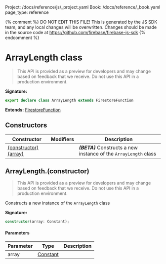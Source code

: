 Project: /docs/reference/js/_project.yaml
Book: /docs/reference/_book.yaml
page_type: reference

{% comment %}
DO NOT EDIT THIS FILE!
This is generated by the JS SDK team, and any local changes will be
overwritten. Changes should be made in the source code at
https://github.com/firebase/firebase-js-sdk
{% endcomment %}

# ArrayLength class
> This API is provided as a preview for developers and may change based on feedback that we receive. Do not use this API in a production environment.
> 


<b>Signature:</b>

```typescript
export declare class ArrayLength extends FirestoreFunction 
```
<b>Extends:</b> [FirestoreFunction](./firestore_lite.firestorefunction.md#firestorefunction_class)

## Constructors

|  Constructor | Modifiers | Description |
|  --- | --- | --- |
|  [(constructor)(array)](./firestore_lite.arraylength.md#arraylengthconstructor) |  | <b><i>(BETA)</i></b> Constructs a new instance of the <code>ArrayLength</code> class |

## ArrayLength.(constructor)

> This API is provided as a preview for developers and may change based on feedback that we receive. Do not use this API in a production environment.
> 

Constructs a new instance of the `ArrayLength` class

<b>Signature:</b>

```typescript
constructor(array: Constant);
```

#### Parameters

|  Parameter | Type | Description |
|  --- | --- | --- |
|  array | [Constant](./firestore_lite.constant.md#constant_class) |  |

